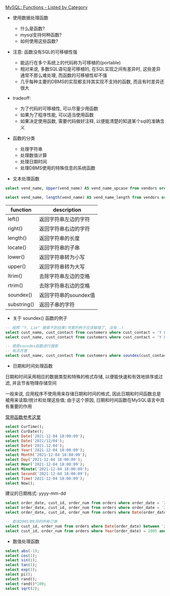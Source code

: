 [MySQL: Functions - Listed by Category](https://www.techonthenet.com/mysql/functions/index.php)

+ 使用数据处理函数
    + 什么是函数?
    + mysql支持何种函数?
    + 如何使用这些函数?

+ 注意: 函数没有SQL的可移植性强
    + 能运行在多个系统上的代码称为可移植的(portable)
    + 相对来说, 多数SQL语句是可移植的, 在SQL实现之间有差异时, 这些差异通常不那么难处理, 而函数的可移植性却不强
    + 几乎每种主要的DBMS的实现都支持其实现不支持的函数, 而且有时差异还很大

+ tradeoff:
    + 为了代码的可移植性, 可以尽量少用函数
    + 如果为了程序性能, 可以适当使用函数
    + 如果决定使用函数, 需要代码做好注释, 以便能清楚的知道某个sql的准确含义

+ 函数的分类
    + 处理字符串
    + 处理数值计算
    + 处理日期时间
    + 处理DBMS使用的特殊信息的系统函数

+ 文本处理函数

```sql
select vend_name, Upper(vend_name) AS vend_name_upcase from vendors order by vend_name;

select vend_name, length(vend_name) AS vend_name_length from vendors order by vend_name;
```

function    | description
------------|-----------------------
left()      | 返回字符串左边的字符
right()     | 返回字符串右边的字符
length()    | 返回字符串的长度
locate()    | 返回字符串的子串
lower()     | 返回字符串转为小写
upper()     | 返回字符串转为大写
ltrim()     | 去除字符串左边的空格
rtrim()     | 去除字符串右边的空格
soundex()   | 返回字符串的soundex值
substring() | 返回子串的字符

+ 关于 soundex() 函数的例子

```sql
-- 按照 "Y. Lie" 搜索不到结果(书里的例子应该输错了, 没有 .)
select cust_name, cust_contact from customers where cust_contact = 'Y Lie';
select cust_name, cust_contact from customers where cust_contact = 'Y Lee'; -- 这是数据库的记录

-- 使用soundex函数进行搜索
-- 有点厉害
select cust_name, cust_contact from customers where soundex(cust_contact) = soundex('Y Lie');

```

+ 日期和时间处理函数

日期和时间采用相应的数据类型和特殊的格式存储, 以便能快速和有效地排序或过滤, 并且节省物理存储空间

一般来说, 应用程序不使用用来存储日期和时间的格式, 因此日期和时间函数总是被用来读取/统计和处理这些值; 由于这个原因, 日期和时间函数在MySQL语言中具有重要的作用

[常用函数参考这里](https://www.cnblogs.com/three-fighter/p/14111553.html)

```sql
select CurTime();
select CurDate();
select Date('2021-12-04 18:00:09');
select Date('2021/12/04');
select Date('2021.12.04');
select Year('2021-12-04 18:00:09');
select Month('2021-12-04 18:00:09');
select Day('2021-12-04 18:00:09');
select Hour('2021-12-04 18:00:09');
select Minute('2021-12-04 18:00:09');
select Second('2021-12-04 18:00:09');
select Time('2021-12-04 18:00:09');
select Now();

```

建议的日期格式: yyyy-mm-dd

```sql
select order_date, cust_id, order_num from orders where order_date = '2005-09-01';
select order_date, cust_id, order_num from orders where order_date = '2005-09-01 11:02:11'; -- fail
select order_date, cust_id, order_num from orders where Date(order_date) = '2005-09-01'; -- success

-- 查询2005年9月的所有订单
select cust_id, order_num from orders where Date(order_date) between '2005-09-01' and '2005-09-30';
select cust_id, order_num from orders where Year(order_date) = 2005 and Month(order_date) = 9;


```

+ 数值处理函数


```sql
select abs(-1);
select cos(1);
select sin(1);
select tan(1);
select exp(1);
select pi();
select rand();
select rand()*100;
select sqrt(2);
```


